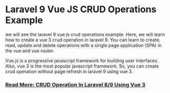 # Laravel 9 Vue JS CRUD Operations Example

we will see the laravel 9 vue js crud operations example. Here, we will learn how to create a vue 3 crud operation in laravel 9. You can learn to create, read, update and delete operations with a single page application (SPA) in the vue and vue router.

Vue.js is a progressive javascript framework for building user interfaces. Also, vue 3 is the most popular javascript framework. So, you can create crud operation without page refresh in laravel 9 using vue 3.

### [Read More: CRUD Operation In Laravel 8/9 Using Vue 3](https://websolutionstuff.com/post/laravel-9-vue-js-crud-operations-example)
